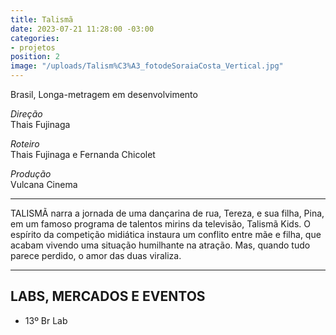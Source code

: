 ```yaml
---
title: Talismã
date: 2023-07-21 11:28:00 -03:00
categories:
- projetos
position: 2
image: "/uploads/Talism%C3%A3_fotodeSoraiaCosta_Vertical.jpg"
---
```


Brasil, Longa-metragem em desenvolvimento

*Direção*\
Thais Fujinaga

*Roteiro*\
Thais Fujinaga e Fernanda Chicolet

*Produção*\
Vulcana Cinema

---

TALISMÃ narra a jornada de uma dançarina de rua, Tereza, e sua filha, Pina, em um famoso programa de talentos mirins da televisão, Talismã Kids. O espírito da competição midiática instaura um conflito entre mãe e filha, que acabam vivendo uma situação humilhante na atração. Mas, quando tudo parece perdido, o amor das duas viraliza.

---

## LABS, MERCADOS E EVENTOS

* 13º Br Lab
